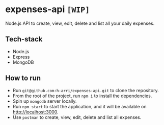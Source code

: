 # expenses-api `[WIP]`

Node.js API to create, view, edit, delete and list all your daily expenses.

## Tech-stack
-   Node.js
-   Express
-   MongoDB

## How to run

-   Run `git@github.com:h-arri/expenses-api.git` to clone the repository.
-   From the root of the project, run `npm i` to install the dependencies.
-   Spin up `mongodb` server locally.
-   Run `npm start` to start the application, and it will be available on [http://localhost:3000](http://localhost:4000).
-   Use `postman` to create, view, edit, delete and list all expenses.




